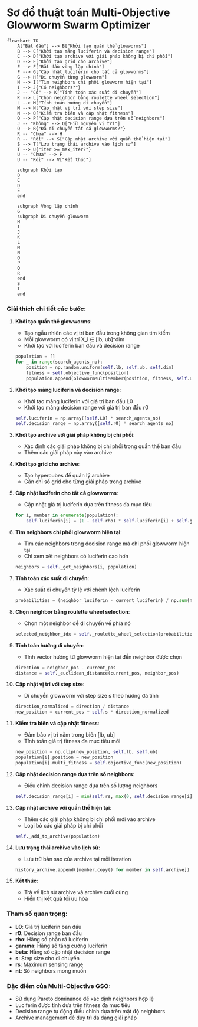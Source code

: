 # Sơ đồ thuật toán Multi-Objective Glowworm Swarm Optimizer

```mermaid
flowchart TD
    A["Bắt đầu"] --> B["Khởi tạo quần thể glowworms"]
    B --> C["Khởi tạo mảng luciferin và decision range"]
    C --> D["Khởi tạo archive với giải pháp không bị chi phối"]
    D --> E["Khởi tạo grid cho archive"]
    E --> F["Bắt đầu vòng lặp chính"]
    F --> G["Cập nhật luciferin cho tất cả glowworms"]
    G --> H["Di chuyển từng glowworm"]
    H --> I["Tìm neighbors chi phối glowworm hiện tại"]
    I --> J{"Có neighbors?"}
    J -- "Có" --> K["Tính toán xác suất di chuyển"]
    K --> L["Chọn neighbor bằng roulette wheel selection"]
    L --> M["Tính toán hướng di chuyển"]
    M --> N["Cập nhật vị trí với step size"]
    N --> O["Kiểm tra biên và cập nhật fitness"]
    O --> P["Cập nhật decision range dựa trên số neighbors"]
    J -- "Không" --> Q["Giữ nguyên vị trí"]
    Q --> R{"Đã di chuyển tất cả glowworms?"}
    R -- "Chưa" --> H
    R -- "Rồi" --> S["Cập nhật archive với quần thể hiện tại"]
    S --> T["Lưu trạng thái archive vào lịch sử"]
    T --> U{"iter >= max_iter?"}
    U -- "Chưa" --> F
    U -- "Rồi" --> V["Kết thúc"]
    
    subgraph Khởi tạo
    B
    C
    D
    E
    end
    
    subgraph Vòng lặp chính
    G
    subgraph Di chuyển glowworm
    H
    I
    J
    K
    L
    M
    N
    O
    P
    Q
    R
    end
    S
    T
    end
```

### Giải thích chi tiết các bước:

1. **Khởi tạo quần thể glowworms**:
   - Tạo ngẫu nhiên các vị trí ban đầu trong không gian tìm kiếm
   - Mỗi glowworm có vị trí X_i ∈ [lb, ub]^dim
   - Khởi tạo với luciferin ban đầu và decision range
   ```python
   population = []
   for _ in range(search_agents_no):
       position = np.random.uniform(self.lb, self.ub, self.dim)
       fitness = self.objective_func(position)
       population.append(GlowwormMultiMember(position, fitness, self.L0, self.r0))
   ```

2. **Khởi tạo mảng luciferin và decision range**:
   - Khởi tạo mảng luciferin với giá trị ban đầu L0
   - Khởi tạo mảng decision range với giá trị ban đầu r0
   ```python
   self.luciferin = np.array([self.L0] * search_agents_no)
   self.decision_range = np.array([self.r0] * search_agents_no)
   ```

3. **Khởi tạo archive với giải pháp không bị chi phối**:
   - Xác định các giải pháp không bị chi phối trong quần thể ban đầu
   - Thêm các giải pháp này vào archive

4. **Khởi tạo grid cho archive**:
   - Tạo hypercubes để quản lý archive
   - Gán chỉ số grid cho từng giải pháp trong archive

5. **Cập nhật luciferin cho tất cả glowworms**:
   - Cập nhật giá trị luciferin dựa trên fitness đa mục tiêu
   ```python
   for i, member in enumerate(population):
       self.luciferin[i] = (1 - self.rho) * self.luciferin[i] + self.gamma * self._calculate_luciferin(member)
   ```

6. **Tìm neighbors chi phối glowworm hiện tại**:
   - Tìm các neighbors trong decision range mà chi phối glowworm hiện tại
   - Chỉ xem xét neighbors có luciferin cao hơn
   ```python
   neighbors = self._get_neighbors(i, population)
   ```

7. **Tính toán xác suất di chuyển**:
   - Xác suất di chuyển tỷ lệ với chênh lệch luciferin
   ```python
   probabilities = (neighbor_luciferin - current_luciferin) / np.sum(neighbor_luciferin - current_luciferin)
   ```

8. **Chọn neighbor bằng roulette wheel selection**:
   - Chọn một neighbor để di chuyển về phía nó
   ```python
   selected_neighbor_idx = self._roulette_wheel_selection(probabilities)
   ```

9. **Tính toán hướng di chuyển**:
   - Tính vector hướng từ glowworm hiện tại đến neighbor được chọn
   ```python
   direction = neighbor_pos - current_pos
   distance = self._euclidean_distance(current_pos, neighbor_pos)
   ```

10. **Cập nhật vị trí với step size**:
    - Di chuyển glowworm với step size s theo hướng đã tính
    ```python
    direction_normalized = direction / distance
    new_position = current_pos + self.s * direction_normalized
    ```

11. **Kiểm tra biên và cập nhật fitness**:
    - Đảm bảo vị trí nằm trong biên [lb, ub]
    - Tính toán giá trị fitness đa mục tiêu mới
    ```python
    new_position = np.clip(new_position, self.lb, self.ub)
    population[i].position = new_position
    population[i].multi_fitness = self.objective_func(new_position)
    ```

12. **Cập nhật decision range dựa trên số neighbors**:
    - Điều chỉnh decision range dựa trên số lượng neighbors
    ```python
    self.decision_range[i] = min(self.rs, max(0, self.decision_range[i] + self.beta * (self.nt - neighbor_count)))
    ```

13. **Cập nhật archive với quần thể hiện tại**:
    - Thêm các giải pháp không bị chi phối mới vào archive
    - Loại bỏ các giải pháp bị chi phối
    ```python
    self._add_to_archive(population)
    ```

14. **Lưu trạng thái archive vào lịch sử**:
    - Lưu trữ bản sao của archive tại mỗi iteration
    ```python
    history_archive.append([member.copy() for member in self.archive])
    ```

15. **Kết thúc**:
    - Trả về lịch sử archive và archive cuối cùng
    - Hiển thị kết quả tối ưu hóa

### Tham số quan trọng:
- **L0**: Giá trị luciferin ban đầu
- **r0**: Decision range ban đầu
- **rho**: Hằng số phân rã luciferin
- **gamma**: Hằng số tăng cường luciferin
- **beta**: Hằng số cập nhật decision range
- **s**: Step size cho di chuyển
- **rs**: Maximum sensing range
- **nt**: Số neighbors mong muốn

### Đặc điểm của Multi-Objective GSO:
- Sử dụng Pareto dominance để xác định neighbors hợp lệ
- Luciferin được tính dựa trên fitness đa mục tiêu
- Decision range tự động điều chỉnh dựa trên mật độ neighbors
- Archive management để duy trì đa dạng giải pháp
